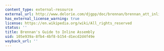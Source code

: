 ```yaml
---
content_type: external-resource
external_url: http://www.delorie.com/djgpp/doc/brennan/brennan_att_inline_djgpp.html
has_external_license_warning: true
license: https://en.wikipedia.org/wiki/All_rights_reserved
status: ''
title: Brennan's Guide to Inline Assembly
uid: 105e939a-8fb4-4bf8-b154-d1ecd2d4f49e
wayback_url: ''
---
```

